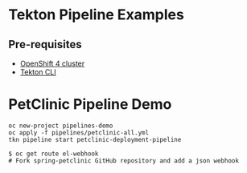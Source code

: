 # Tekton Pipeline Examples


## Pre-requisites
* [OpenShift 4 cluster](http://cloud.redhat.com)
* [Tekton CLI](https://github.com/tektoncd/cli/releases/latest)

# PetClinic Pipeline Demo

```
oc new-project pipelines-demo
oc apply -f pipelines/petclinic-all.yml
tkn pipeline start petclinic-deployment-pipeline

$ oc get route el-webhook
# Fork spring-petclinic GitHub repository and add a json webhook
```